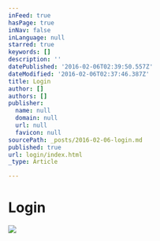 ```yaml
---
inFeed: true
hasPage: true
inNav: false
inLanguage: null
starred: true
keywords: []
description: ''
datePublished: '2016-02-06T02:39:50.557Z'
dateModified: '2016-02-06T02:37:46.387Z'
title: Login
author: []
authors: []
publisher:
  name: null
  domain: null
  url: null
  favicon: null
sourcePath: _posts/2016-02-06-login.md
published: true
url: login/index.html
_type: Article

---
```

# Login
![](https://s3-us-west-2.amazonaws.com/the-grid-img/p/21a57ba754addaa453a168e77945454800f32477.png)